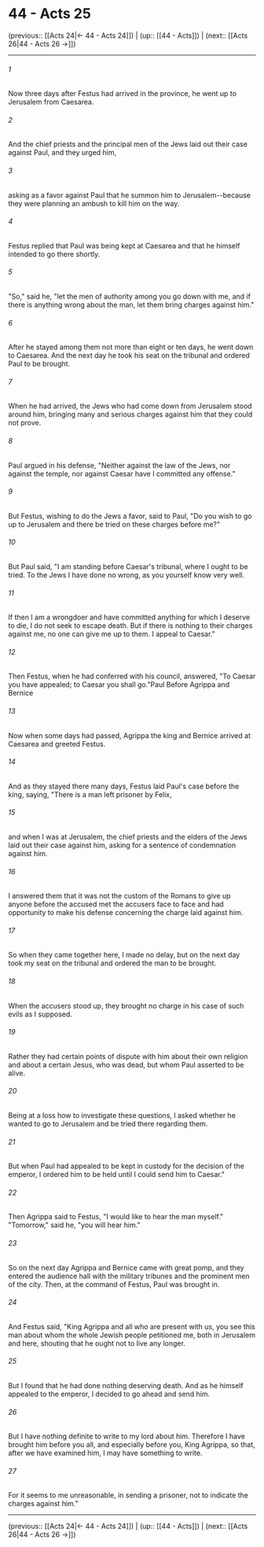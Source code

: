 # 44 - Acts 25

(previous:: [[Acts 24|← 44 - Acts 24]]) | (up:: [[44 - Acts]]) | (next:: [[Acts 26|44 - Acts 26 →]])

***


###### 1 
Now three days after Festus had arrived in the province, he went up to Jerusalem from Caesarea. 

###### 2 
And the chief priests and the principal men of the Jews laid out their case against Paul, and they urged him, 

###### 3 
asking as a favor against Paul that he summon him to Jerusalem--because they were planning an ambush to kill him on the way. 

###### 4 
Festus replied that Paul was being kept at Caesarea and that he himself intended to go there shortly. 

###### 5 
"So," said he, "let the men of authority among you go down with me, and if there is anything wrong about the man, let them bring charges against him." 

###### 6 
After he stayed among them not more than eight or ten days, he went down to Caesarea. And the next day he took his seat on the tribunal and ordered Paul to be brought. 

###### 7 
When he had arrived, the Jews who had come down from Jerusalem stood around him, bringing many and serious charges against him that they could not prove. 

###### 8 
Paul argued in his defense, "Neither against the law of the Jews, nor against the temple, nor against Caesar have I committed any offense." 

###### 9 
But Festus, wishing to do the Jews a favor, said to Paul, "Do you wish to go up to Jerusalem and there be tried on these charges before me?" 

###### 10 
But Paul said, "I am standing before Caesar's tribunal, where I ought to be tried. To the Jews I have done no wrong, as you yourself know very well. 

###### 11 
If then I am a wrongdoer and have committed anything for which I deserve to die, I do not seek to escape death. But if there is nothing to their charges against me, no one can give me up to them. I appeal to Caesar." 

###### 12 
Then Festus, when he had conferred with his council, answered, "To Caesar you have appealed; to Caesar you shall go."Paul Before Agrippa and Bernice 

###### 13 
Now when some days had passed, Agrippa the king and Bernice arrived at Caesarea and greeted Festus. 

###### 14 
And as they stayed there many days, Festus laid Paul's case before the king, saying, "There is a man left prisoner by Felix, 

###### 15 
and when I was at Jerusalem, the chief priests and the elders of the Jews laid out their case against him, asking for a sentence of condemnation against him. 

###### 16 
I answered them that it was not the custom of the Romans to give up anyone before the accused met the accusers face to face and had opportunity to make his defense concerning the charge laid against him. 

###### 17 
So when they came together here, I made no delay, but on the next day took my seat on the tribunal and ordered the man to be brought. 

###### 18 
When the accusers stood up, they brought no charge in his case of such evils as I supposed. 

###### 19 
Rather they had certain points of dispute with him about their own religion and about a certain Jesus, who was dead, but whom Paul asserted to be alive. 

###### 20 
Being at a loss how to investigate these questions, I asked whether he wanted to go to Jerusalem and be tried there regarding them. 

###### 21 
But when Paul had appealed to be kept in custody for the decision of the emperor, I ordered him to be held until I could send him to Caesar." 

###### 22 
Then Agrippa said to Festus, "I would like to hear the man myself." "Tomorrow," said he, "you will hear him." 

###### 23 
So on the next day Agrippa and Bernice came with great pomp, and they entered the audience hall with the military tribunes and the prominent men of the city. Then, at the command of Festus, Paul was brought in. 

###### 24 
And Festus said, "King Agrippa and all who are present with us, you see this man about whom the whole Jewish people petitioned me, both in Jerusalem and here, shouting that he ought not to live any longer. 

###### 25 
But I found that he had done nothing deserving death. And as he himself appealed to the emperor, I decided to go ahead and send him. 

###### 26 
But I have nothing definite to write to my lord about him. Therefore I have brought him before you all, and especially before you, King Agrippa, so that, after we have examined him, I may have something to write. 

###### 27 
For it seems to me unreasonable, in sending a prisoner, not to indicate the charges against him."

***

(previous:: [[Acts 24|← 44 - Acts 24]]) | (up:: [[44 - Acts]]) | (next:: [[Acts 26|44 - Acts 26 →]])
